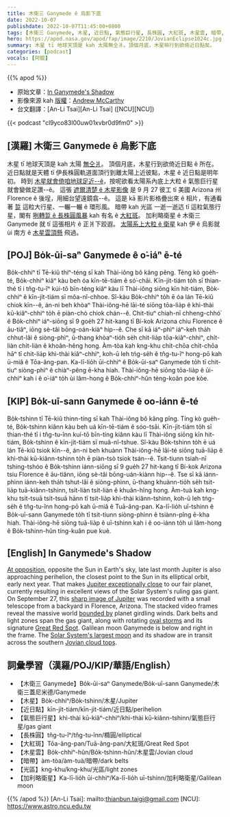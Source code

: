 ```yaml
---
title: 木衛三 Ganymede ê 烏影下底
date: 2022-10-07
publishdate: 2022-10-07T11:45:00+0800
tags: [木衛三 Ganymede, 木星, 近日點, 氣態巨行星, 長株圓, 大紅斑, 木星雲, 暗帶, 光區, 加利略衛星]
hero: https://apod.nasa.gov/apod/fap/image/2210/JovianEclipse1024c.jpg
summary: 木星 tī 地球天頂是 kah 太陽無仝爿。頂個月底，木星嘛行到欲倚近日點矣。
categories: [podcast]
vocals: [阿錕]
---
```


{{% apod %}}

- 原始文章：[In Ganymede's Shadow](https://apod.nasa.gov/apod/ap221007.html)
- 影像來源 kah [版權][copyright]：[Andrew McCarthy](https://www.instagram.com/cosmic_background/)
- 台文翻譯：[An-Li Tsai][An-Li Tsai] ([NCU][NCU])

{{< podcast "cl9yco83l00uw01xvbr0d9fm0" >}}

## [漢羅] 木衛三 Ganymede ê 烏影下底
木星 tī 地球天頂是 kah 太陽 [無仝爿][At opposition]。
頂個月底，木星行到欲倚近日點 ê 所在。
近日點就是天體 tī 伊長株圓軌道面頂行到離太陽上近彼點，木星 ê 近日點是明年初。
時到 [木星就會倚咱地球足近--ê][Jupiter exceptionally close]，按呢欲看太陽系內底上大粒 ê 氣態巨行星就會變做足讚--ê。
這張 [遮爾清楚 ê 木星影像][sharp image of Jupiter] 是 9 月 27 彼工 tī 美國 Arizona 州 Florence ê 後埕，用細台望遠鏡翕--ê。
這是 kā 影片影格疊出來 ê 相片，有通看著 [踅][bounded by] 這粒大行星、一輾一輾 ê 環形風。
暗帶 kah 光區 一逝一逝迒 tī 這粒氣態行星，閣有 [咧轉踅 ê 長株圓風暴][oval storms t] kah 有名 ê [大紅斑][Great Red Spot]。
加利略衛星 ê 木衛三 Ganymede 就 tī 這張相片 ê 正爿下跤遐。
[太陽系上大粒 ê 衛星][Solar System's largest moon] kah 伊 ê 烏影就 ùi 南方 ê [木星雲頂懸][Jovian cloud tops] 飛過。


## [POJ] Bo̍k-ūi-saⁿ Ganymede ê o͘-iáⁿ ē-té
Bo̍k-chhiⁿ tī Tē-kiû thiⁿ-téng sī kah Thài-iông bô kâng pêng.
Téng kò goe̍h-té, Bo̍k-chhiⁿ kiâⁿ kàu beh óa kīn-tē-tiám ê só͘-chāi.
Kīn-ji̍t-tiám to̍h sī thian-thé tī i tn̂g-tu-îⁿ kúi-tō bīn-téng kiâⁿ kàu lī Thài-iông siōng kīn hit-tiám, Bo̍k-chhiⁿ ê kīn-ji̍t-tiám sī môa-nî-chhoe.
Sî-kàu Bo̍k-chhiⁿ to̍h ē óa lán Tē-kiû chiok kīn--ê, án-ni beh khòaⁿ Thài-iông-hē lāi-té siōng tōa-lia̍p ê khì-thài kū-kiâⁿ-chhiⁿ to̍h ē piàn-chò chiok chán--ê.
Chit-tiuⁿ chiah-nī chheng-chhó͘ ê Bo̍k-chhiⁿ iáⁿ-siōng sī 9 goe̍h 27 hit-kang tī Bí-kok Arizona chiu Florence ê āu-tiâⁿ, iōng sè-tâi bōng-oán-kiàⁿ hip--ê.
Che sī kā iáⁿ-phìⁿ iáⁿ-keh tha̍h chhut-lâi ê siòng-phìⁿ, ū-thang khòaⁿ-tio̍h se̍h chit-lia̍p tōa-kiâⁿ-chhiⁿ, chi̍t-liàn chi̍t-liàn ê khoân-hêng hong.
Àm-tòa kah kng-khu chi̍t-chōa chi̍t-chōa hāⁿ tī chit-lia̍p khì-thài kiâⁿ-chhiⁿ, koh-ū leh tńg-se̍h ê tn̂g-tu-îⁿ hong-pō kah ū-miâ ê Tōa-âng-pan.
Ka-lī-lio̍h ūi-chhiⁿ ê Bo̍k-ūi-saⁿ Ganymede to̍h tī chit-tiuⁿ siòng-phìⁿ ê chiàⁿ-pêng ē-kha hiah.
Thài-iông-hē siōng tōa-lia̍p ê ūi-chhiⁿ kah i ê o͘-iáⁿ to̍h ùi lâm-hong ê Bo̍k-chhiⁿ-hûn téng-koân poe kòe.

## [KIP] Bo̍k-uī-sann Ganymede ê oo-iánn ē-té
Bo̍k-tshinn tī Tē-kiû thinn-tíng sī kah Thài-iông bô kâng pîng.
Tíng kò gue̍h-té, Bo̍k-tshinn kiânn kàu beh uá kīn-tē-tiám ê sóo-tsāi.
Kīn-ji̍t-tiám to̍h sī thian-thé tī i tn̂g-tu-înn kuí-tō bīn-tíng kiânn kàu lī Thài-iông siōng kīn hit-tiám, Bo̍k-tshinn ê kīn-ji̍t-tiám sī muâ-nî-tshue.
Sî-kàu Bo̍k-tshinn to̍h ē uá lán Tē-kiû tsiok kīn--ê, án-ni beh khuànn Thài-iông-hē lāi-té siōng tuā-lia̍p ê khì-thài kū-kiânn-tshinn to̍h ē piàn-tsò tsiok tsán--ê.
Tsit-tiunn tsiah-nī tshing-tshóo ê Bo̍k-tshinn iánn-siōng sī 9 gue̍h 27 hit-kang tī Bí-kok Arizona tsiu Florence ê āu-tiânn, iōng sè-tâi bōng-uán-kiànn hip--ê.
Tse sī kā iánn-phìnn iánn-keh tha̍h tshut-lâi ê siòng-phìnn, ū-thang khuànn-tio̍h se̍h tsit-lia̍p tuā-kiânn-tshinn, tsi̍t-liàn tsi̍t-liàn ê khuân-hîng hong.
Àm-tuà kah kng-khu tsi̍t-tsuā tsi̍t-tsuā hānn tī tsit-lia̍p khì-thài kiânn-tshinn, koh-ū leh tńg-se̍h ê tn̂g-tu-înn hong-pō kah ū-miâ ê Tuā-âng-pan.
Ka-lī-lio̍h uī-tshinn ê Bo̍k-uī-sann Ganymede to̍h tī tsit-tiunn siòng-phìnn ê tsiànn-pîng ē-kha hiah.
Thài-iông-hē siōng tuā-lia̍p ê uī-tshinn kah i ê oo-iánn to̍h uì lâm-hong ê Bo̍k-tshinn-hûn tíng-kuân pue kuè.


## [English] In Ganymede's Shadow

[At opposition][At opposition], opposite the Sun in Earth's sky, late last month Jupiter is also approaching perihelion, the closest point to the Sun in its elliptical orbit, early next year.
That makes [Jupiter exceptionally close][Jupiter exceptionally close] to our fair planet, currently resulting in excellent views of the Solar System's ruling gas giant.
On September 27, this [sharp image of Jupiter][sharp image of Jupiter] was recorded with a small telescope from a backyard in Florence, Arizona.
The stacked video frames reveal the massive world [bounded by][bounded by] planet girdling winds.
Dark belts and light zones span the gas giant, along with rotating [oval storms][oval storms e] and its signature [Great Red Spot][Great Red Spot].
Galilean moon Ganymede is below and right in the frame.
The [Solar System's largest moon][Solar System's largest moon] and its shadow are in transit across the southern [Jovian cloud tops][Jovian cloud tops].

## 詞彙學習（漢羅/POJ/KIP/華語/English）
- 【木衛三 Ganymede】Bo̍k-ūi-saⁿ Ganymede/Bo̍k-uī-sann Ganymede/木衛三蓋尼米德/Ganymede
- 【木星】Bo̍k-chhiⁿ/Bo̍k-tshinn/木星/Jupiter
- 【近日點】kīn-ji̍t-tiám/kīn-ji̍t-tiám/近日點/perihelion
- 【氣態巨行星】khì-thài kū-kiâⁿ-chhiⁿ/khì-thài kū-kiânn-tshinn/氣態巨行星/gas giant
- 【長株圓】tn̂g-tu-îⁿ/tn̂g-tu-înn/橢圓/elliptical
- 【大紅斑】Tōa-âng-pan/Tuā-âng-pan/大紅斑/Great Red Spot
- 【木星雲】Bo̍k-chhiⁿ-hûn/Bo̍k-tshinn-hûn/木星雲/Jovian cloud
- 【暗帶】àm-tòa/àm-tuà/暗帶/dark belts
- 【光區】kng-khu/kng-khu/光區/light zones
- 【加利略衛星】Ka-lī-lio̍h ūi-chhiⁿ/Ka-lī-lio̍h uī-tshinn/加利略衛星/Galilean moon


{{% /apod %}}
[An-Li Tsai]: mailto:thianbun.taigi@gmail.com
[NCU]: https://www.astro.ncu.edu.tw

[copyright]: https://apod.nasa.gov/apod/fap/lib/about_apod.html#srapply
[License]: https://creativecommons.org/licenses/by/2.0/

[At opposition]:https://blogs.nasa.gov/Watch_the_Skies/2022/09/16/jupiter-to-reach-opposition-closet-approach-to-earth-in-70-years/
[Jupiter exceptionally close]:https://skyandtelescope.org/astronomy-news/jupiters-exceptionally-close-opposition/
[sharp image of Jupiter]:https://www.instagram.com/p/CjJjhSZvb5K/
[bounded by]:https://en.wikipedia.org/wiki/Atmosphere_of_Jupiter
[oval storms e]:https://apod.nasa.gov/apod/ap211229.html
[oval storms t]:https://apod.tw/daily/20211229/
[Great Red Spot]:https://apod.nasa.gov/apod/ap201019.html
[Solar System's largest moon]:https://solarsystem.nasa.gov/moons/jupiter-moons/ganymede/in-depth/
[Jovian cloud tops]:https://www.nasa.gov/mission_pages/juno/main/index.html
